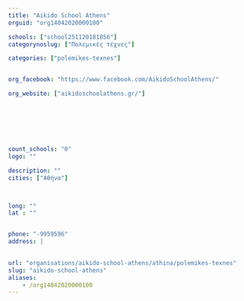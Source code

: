 ```yaml
---
title: "Aikido School Athens"
orguid: "org14042020000100"

schools: ["school251120181856"]
categorynoslug: ["Πολεμικές τέχνες"]

categories: ["polemikes-texnes"]


org_facebook: "https://www.facebook.com/AikidoSchoolAthens/"

org_website: ["aikidoschoolathens.gr/"]







count_schools: "0"
logo: ""

description: ""
cities: ["Αθήνα"]



long: ""
lat : ""


phone: "-9959596"
address: |
    

url: "organisations/aikido-school-athens/athina/polemikes-texnes"
slug: "aikido-school-athens"
aliases:
    - /org14042020000100
---
```



